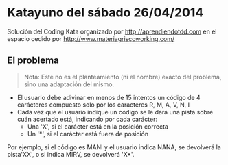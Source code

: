 # Katayuno del sábado 26/04/2014

Solución del Coding Kata organizado por http://aprendiendotdd.com
en el espacio cedido por http://www.materiagriscoworking.com/

## El problema

> Nota: Este no es el planteamiento (ni el nombre) exacto del problema, sino
  una adaptación del mismo.

- El usuario debe adivinar en menos de 15 intentos un código de 4 carácteres 
  compuesto solo por los caracteres R, M, A, V, N, I
- Cada vez que el usuario indique un código se le dará una pista sobre cuán
  acertado está, indicando por cada carácter:
  * Una 'X', si el carácter está en la posición correcta
  * Un '*', si el carácter está fuera de posición

Por ejemplo, si el código es MANI y el usuario indica NANA, se devolverá la 
pista'XX', o si indica MIRV, se devolverá 'X*'.